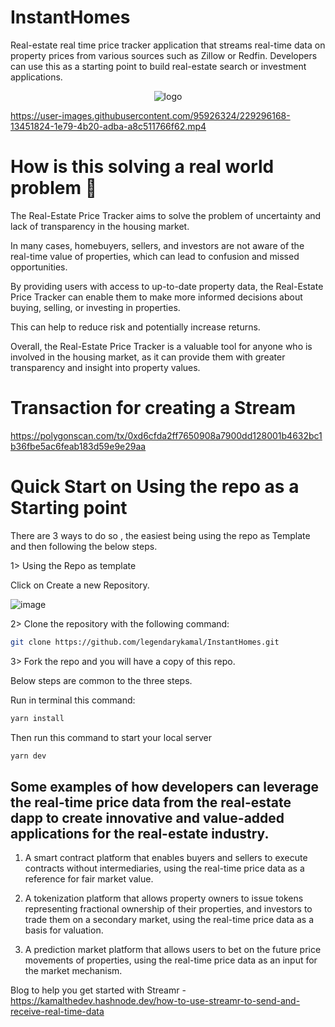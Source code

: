# InstantHomes

Real-estate real time price tracker application that streams real-time data on property prices from various sources such as Zillow or Redfin. Developers can use this as a starting point to build real-estate search or investment applications.

<div align="center">
  <img src="https://user-images.githubusercontent.com/95926324/229267887-d6c1f90f-ed3d-4ce8-a69f-29a5f313cdab.png" alt="logo" />
</div>

https://user-images.githubusercontent.com/95926324/229296168-13451824-1e79-4b20-adba-a8c511766f62.mp4


# How is this solving a real world problem 🤔 

The Real-Estate Price Tracker aims to solve the problem of uncertainty and lack of transparency in the housing market.

In many cases, homebuyers, sellers, and investors are not aware of the real-time value of properties, which can lead to confusion and missed opportunities.

By providing users with access to up-to-date property data, the Real-Estate Price Tracker can enable them to make more informed decisions about buying, selling, or investing in properties.

This can help to reduce risk and potentially increase returns.

Overall, the Real-Estate Price Tracker is a valuable tool for anyone who is involved in the housing market, as it can provide them with greater transparency and insight into property values.

# Transaction for creating a Stream

https://polygonscan.com/tx/0xd6cfda2ff7650908a7900dd128001b4632bc1b36fbe5ac6feab183d59e9e29aa

# Quick Start on Using the repo as a Starting point

There are 3 ways to do so , the easiest being using the repo as Template and then following the below steps.

1> Using the Repo as template 

Click on Create a new Repository.

![image](https://user-images.githubusercontent.com/95926324/229308987-a3e8eeb7-4abb-40fb-955c-233823966f91.png)

2> Clone the repository with the following command:

```bash
git clone https://github.com/legendarykamal/InstantHomes.git
```

3> Fork the repo and you will have a copy of this repo.

Below steps are common to the three steps.

Run in terminal this command:

```bash
yarn install
```

Then run this command to start your local server

```bash
yarn dev
```
## Some examples of how developers can leverage the real-time price data from the real-estate dapp to create innovative and value-added applications for the real-estate industry.

1. A smart contract platform that enables buyers and sellers to execute contracts without intermediaries, using the real-time price data as a reference for fair market value.

2. A tokenization platform that allows property owners to issue tokens representing fractional ownership of their properties, and investors to trade them on a secondary market, using the real-time price data as a basis for valuation.

3. A prediction market platform that allows users to bet on the future price movements of properties, using the real-time price data as an input for the market mechanism.

Blog to help you get started with Streamr - https://kamalthedev.hashnode.dev/how-to-use-streamr-to-send-and-receive-real-time-data
